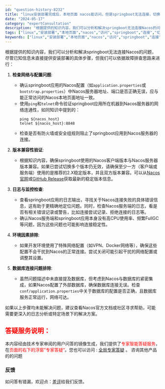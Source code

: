 ```yaml
---
id: "question-history-8232"
title: "linux安装部署完成后，本地页面 nacos能访问，但是springboot无法连接，切换多个版本都不行 nacos-opensource"
date: "2024-05-17"
category: "expertConsultation"
description: "根据提供的知识内容，我们可以分析和解决springboot无法连接Nacos的问题，尽管已知信息未直接提供安装部署的具体步骤，但我们可以依据故障排查思路来进行：1. **检查网络与配置问题**:   - 确认springboot应用的Nacos配置（如`application.properties`"
tags: ["linux","安装部署","本地页面","nacos","访问","springboot","连接","切换版本"]
keywords: ["linux","安装部署","本地页面","nacos","访问","springboot","连接","切换版本"]
---
```


根据提供的知识内容，我们可以分析和解决springboot无法连接Nacos的问题，尽管已知信息未直接提供安装部署的具体步骤，但我们可以依据故障排查思路来进行：

1. **检查网络与配置问题**:
   - 确认springboot应用的Nacos配置（如`application.properties`或`bootstrap.properties`）中Nacos服务器地址、端口是否正确无误，应与能正常访问的Nacos本地页面地址一致。
   - 使用`ping`和`telnet`命令验证springboot应用所在机器到Nacos服务器的网络连通性，如同知识中提到的：
     ```shell
     ping ${nacos_host}
     telnet ${nacos_host}:8848
     ```
   - 检查是否有防火墙或安全组规则阻止了springboot应用到Nacos服务器的连接。

2. **版本兼容性验证**:
   - 根据知识内容，确保springboot使用的Nacos客户端版本与Nacos服务器版本兼容。如果已尝试切换多个版本仍无效，请确保至少一方（客户端或服务端）使用的是推荐的2.X稳定版本，并且双方版本兼容。可以从[Nacos官网](https://nacos.io/download/nacos-server/)或[GitHub Release](https://github.com/alibaba/nacos/releases)获取最新的稳定版本信息。

3. **日志与监控检查**:
   - 查看springboot应用的日志输出，寻找关于Nacos连接失败的具体错误信息，这有助于更精确地定位问题。同时，检查Nacos服务端的日志，看是否有相关错误记录或警告，比如连接尝试记录、拒绝连接的日志等。
   - 确认Nacos服务端和springboot应用本身没有高CPU使用率、频繁FullGC等问题，因为这些问题也可能影响连接稳定性。

4. **环境因素排除**:
   - 如果开发环境使用了特殊网络配置（如VPN、Docker网络等），确保这些配置不会干扰到Nacos的正常连接。尝试关闭可能引起干扰的网络配置或调整其设置。

5. **数据库连接问题排除**:
   - 虽然问题描述中未直接提及数据库，但考虑到Nacos与数据库的紧密集成，如果Nacos配置了外部数据库，确保数据库连接无误。检查`conf/application.properties`中关于数据库的配置是否正确，且数据库服务正常运行，网络可达。

如果以上步骤均未能解决问题，建议查看Nacos官方文档或社区寻求帮助，可能需要更深入的日志分析或特定场景下的解决方案。
## <font color="#FF0000">答疑服务说明：</font> 

本内容经由技术专家审阅的用户问答的镜像生成，我们提供了<font color="#FF0000">专家智能答疑服务</font>，在<font color="#FF0000">页面的右下的浮窗”专家答疑“</font>。您也可以访问 : [全局专家答疑](https://opensource.alibaba.com/chatBot) 。 咨询其他产品的的问题

### 反馈
如问答有错漏，欢迎点：[差评](https://ai.nacos.io/user/feedbackByEnhancerGradePOJOID?enhancerGradePOJOId=13584)给我们反馈。
